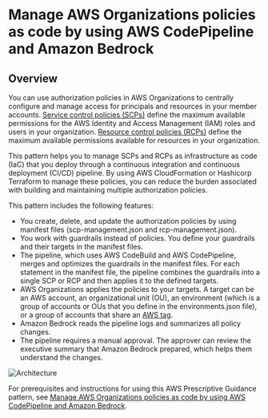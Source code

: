 # Manage AWS Organizations policies as code by using AWS CodePipeline and Amazon Bedrock
## Overview
You can use authorization policies in AWS Organizations to centrally configure and manage access for principals and resources in your member accounts. [Service control policies (SCPs)](https://docs.aws.amazon.com/organizations/latest/userguide/orgs_manage_policies_scps.html) define the maximum available permissions for the AWS Identity and Access Management (IAM) roles and users in your organization. [Resource control policies (RCPs)](https://docs.aws.amazon.com/organizations/latest/userguide/orgs_manage_policies_rcps.html) define the maximum available permissions available for resources in your organization.

This pattern helps you to manage SCPs and RCPs as infrastructure as code (IaC) that you deploy through a continuous integration and continuous deployment (CI/CD) pipeline. By using AWS CloudFormation or Hashicorp Terraform to manage these policies, you can reduce the burden associated with building and maintaining multiple authorization policies.

This pattern includes the following features:
- You create, delete, and update the authorization policies by using manifest files (scp-management.json and rcp-management.json).
- You work with guardrails instead of policies. You define your guardrails and their targets in the manifest files.
- The pipeline, which uses AWS CodeBuild and AWS CodePipeline, merges and optimizes the guardrails in the manifest files. For each statement in the manifest file, the pipeline combines the guardrails into a single SCP or RCP and then applies it to the defined targets.
- AWS Organizations applies the policies to your targets. A target can be an AWS account, an organizational unit (OU), an environment (which is a group of accounts or OUs that you define in the environments.json file), or a group of accounts that share an [AWS tag](https://docs.aws.amazon.com/whitepapers/latest/tagging-best-practices/what-are-tags.html).
- Amazon Bedrock reads the pipeline logs and summarizes all policy changes.
- The pipeline requires a manual approval. The approver can review the executive summary that Amazon Bedrock prepared, which helps them understand the changes.

![Architecture](https://docs.aws.amazon.com/images/prescriptive-guidance/latest/patterns/images/pattern-img/372a1ace-5b2e-4f93-9f88-b5b0519ded48/images/a2cceb99-2b93-48e0-b072-bc61a572201f.png)

For prerequisites and instructions for using this AWS Prescriptive Guidance pattern, see [Manage AWS Organizations policies as code by using AWS CodePipeline and Amazon Bedrock](https://docs.aws.amazon.com/prescriptive-guidance/latest/patterns/manage-organizations-policies-as-code.html).